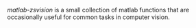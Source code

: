 *matlab-zsvision* is a small collection of matlab functions that are occasionally useful for common tasks in computer vision.
